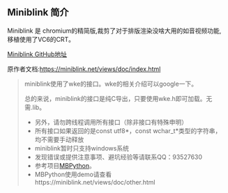 ## Miniblink 简介

Miniblink 是 chromium的精简版,裁剪了对于排版渲染没啥大用的如音视频功能,移植使用了VC6的CRT。

[Miniblink GitHub地址](https://github.com/weolar/miniblink49)

原作者文档:https://miniblink.net/views/doc/index.html

> miniblink使用了wke的接口。wke的相关介绍可以google一下。
>
> 总的来说，miniblink的接口是纯C导出，只要使用wke.h即可加载。无需.lib。
>
> - 另外，请勿跨线程调用所有接口（除非接口有特殊申明）
> - 所有接口如果返回的是const utf8*，const wchar_t*类型的字符串，均不需要手动释放
> - miniblink暂时只支持windows系统
> - 发现错误或提供注意事项、避坑经验等请联系QQ：93527630
> - 参考项目[MBPython](https://github.com/lochen88/MBPython)。
> - MBPython使用demo请查看https://miniblink.net/views/doc/other.html
>





